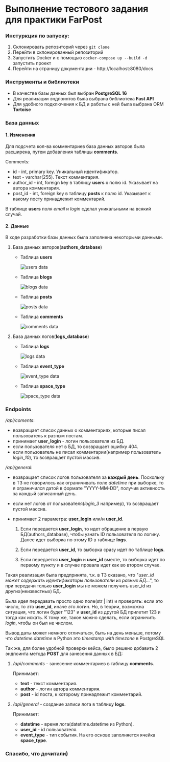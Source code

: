 # Выполнение тестового задания для практики FarPost

### Инстуркция по запуску:
1. Склонировать репозиторий через ```git clone```
2. Перейти в склонированный репозиторий
3. Запустить Docker и с помощью ```docker-compose up --build -d``` запустить проект
4. Перейти на страницу документации - http://localhost:8080/docs

### Инструменты и библиотеки
- В качестве базы данных был выбран **PostgreSQL 16**
- Для реализации эндпоинтов была выбрана библиотека **Fast API**
- Для удобного подключения к БД и работы с ней была выбрана ORM **Tortoise**

### База данных
#### 1. Изменения

Для подсчета кол-ва комментариев база данных авторов была расширена, путем добавления таблицы **comments**.

Comments:
- id - int, primary key. Уникальный идентификатор.
- text - varchar(255). Текст комментария.
- author_id - int, foreign key в таблицу **users** к полю id. Указывает на автора комментария.
- post_id - int, foreign key в таблицу **posts** к полю id. Указывает к какому посту принадлежит комментарий.

В таблице **users** поля *email* и *login* сделал уникальными на всякий случай.

#### 2. Данные

В ходе разработки базы данных была заполнена некоторыми данными.
     
  1. База данных авторов(**authors_database**) 
      - Таблица **users**
        
        ![users data](<Снимок экрана (1901)-1.png>)
      
      - Таблица **blogs**
        
        ![blogs data](<Снимок экрана (1902).png>)

      - Таблица **posts**

        ![posts data](<Снимок экрана (1903).png>)

      - Таблица **comments**

        ![comments data](<Снимок экрана (1908).png>)
  
  2. База данных логов(**logs_database**)

      - Таблица **logs**

        ![logs data](<Снимок экрана (1905).png>)

      - Таблица **event_type**

        ![event_type data](<Снимок экрана (1906).png>)

      - Таблица **space_type**
        
        ![space_type data](<Снимок экрана (1907).png>)

### Endpoints

*/api/coments*:
- возвращает список данных о комментариях, которые писал пользователь к разным постам.
- принимает **user_login** - логин пользователя из БД.
- если пользователя нет в БД, то возвращает ошибку 404.
- если пользователь не писал комментарии(например пользователь *login_10*), то возвращает пустой массив.

*/api/general*:
- возвращает список логов пользователя за **каждый день**. Поскольку в ТЗ не говорилось как ограничивать поле *datetime* при выборке, то я ограничился датой в формате "YYYY-MM-DD", получив активность за каждый записанный день.
- если нет логов от пользователя(*login_3* например), то возвращает пустой массив.
- принимает 2 параметра: **user_login** или/и **user_id**.

    1. Если передается **user_login**, то идет обращение в первую БД(authors_database), чтобы узнать ID пользователя по логину. Далее идет выборка по этому ID в таблице **logs**.

    2. Если передается **user_id**, то выборка сразу идет по таблице **logs**. 

    3. Если передается **user_login** и **user_id** вместе, то выборка идет по первому пункту и в случае провала идет как во втором случае.

Такая реализация была предпринята, т.к. в ТЗ сказано, что "*user_id может содержать идентификаторы пользователи из разных БД...*", то при передачи только **user_login** мы не можем получить user_id из других(неизвестных) БД.

Была идея передавать просто одно поле(str | int) и проверять: если это число, то это **user_id**, иначе это логин. Но, в теории, возможна ситуация, что логин будет "123" и **user_id** из другой БД прилетит 123 и тогда как искать. К тому же, такое можно сделать, если ограничить *login*, чтобы он был не числом.

Вывод даты может немного отличаться, быть на день меньше, потому что *datetime.datetime* в Python это *timestamp with timezone* в PostgreSQL

Так же, для более удобной проверки кейса, было решено добавить 2 эндпоинта метода **POST** для занесения данных в БД:

1. */api/comments* - занесение комментариев в таблицу **comments**.
 
    Принимает:
      - **text** - текст комментария.
      - **author** - логин автора комментария.
      - **post** - id поста, к которому принадлежит комментарий.

2. */api/general* - создание записи лога в таблицу **logs**.

    Принимает:
      - **datetime** - время лога(datetime.datetime из Python).
      - **user_id** - id пользователя.
      - **event_type** - тип события. На его основе заполняется ячейка **space_type**.

### Спасибо, что дочитали)
